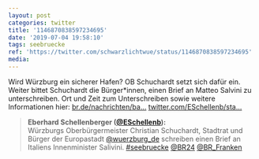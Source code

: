 ```yaml
---
layout: post
categories: twitter
title: '1146870838597234695'
date: '2019-07-04 19:58:10'
tags: seebruecke
ref: 'https://twitter.com/schwarzlichtwue/status/1146870838597234695'
media:
---
```

Wird Würzburg ein sicherer Hafen? OB Schuchardt setzt sich dafür ein. Weiter bittet Schuchardt die Bürger\*innen, einen Brief an Matteo Salvini zu unterschreiben. Ort und Zeit zum Unterschreiben sowie weitere Informationen hier: [br.de/nachrichten/ba…](https://www.br.de/nachrichten/bayern/fluechtlingspolitik-wuerzburg-setzt-zeichen-der-solidaritaet,RVH7F0d) [twitter.com/ESchellenb/sta…](https://twitter.com/ESchellenb/status/1146852918555029504) 


> <b>Eberhard Schellenberger ([@ESchellenb](https://twitter.com/ESchellenb)):</b>  
>Würzburgs Oberbürgermeister Christian Schuchardt, Stadtrat und Bürger der Europastadt [@wuerzburg_de](https://twitter.com/wuerzburg_de) schreiben einen Brief an Italiens Innenminister Salivini. [#seebruecke](/t/seebruecke) [@BR24](https://twitter.com/BR24) [@BR_Franken](https://twitter.com/BR_Franken)    
>  
>  

